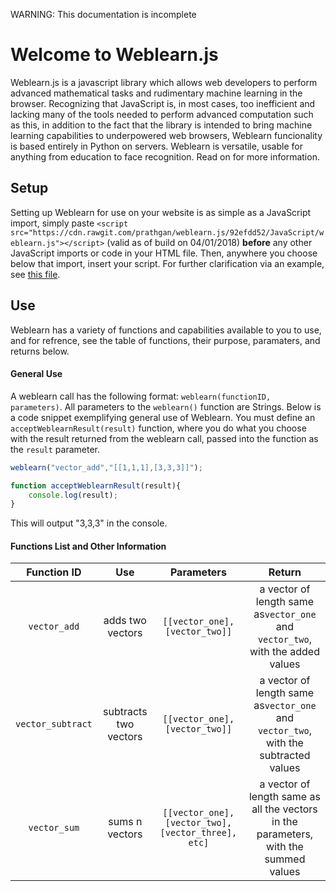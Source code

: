 WARNING: This documentation is incomplete
# Welcome to Weblearn.js
Weblearn.js is a javascript library which allows web developers to perform advanced mathematical
tasks and rudimentary machine learning in the browser. Recognizing that JavaScript is, in most cases,
too inefficient and lacking many of the tools needed to perform advanced computation such as this, in addition
to the fact that the library is intended to bring machine learning capabilities to underpowered
web browsers, Weblearn funcionality is based entirely in Python on servers. Weblearn is versatile, usable for
anything from education to face recognition. Read on for more information.

## Setup
Setting up Weblearn for use on your website is as simple as a JavaScript import, simply paste `<script src="https://cdn.rawgit.com/prathgan/weblearn.js/92efdd52/JavaScript/weblearn.js"></script>` (valid as of build on 04/01/2018) <b>before</b> any other JavaScript imports or code in your HTML file. Then, anywhere you choose
below that import, insert your script. For further clarification via an example, see <a href="https://github.com/prathgan/weblearn.js/Examples/computation.html">this file</a>.

## Use
Weblearn has a variety of functions and capabilities available to you to use, and for refrence, see the table of functions, their purpose,
paramaters, and returns below.
#### General Use
A weblearn call has the following format: `weblearn(functionID, parameters)`. All parameters to the `weblearn()` function
are Strings. Below is a code snippet exemplifying general use of Weblearn. You must define an `acceptWeblearnResult(result)` function, where you do what you choose with the result returned from the weblearn call, passed into the function as the `result` parameter.
```js
weblearn("vector_add","[[1,1,1],[3,3,3]]");

function acceptWeblearnResult(result){
    console.log(result);
}
```
This will output "3,3,3" in the console.
#### Functions List and Other Information

|    Function ID    |          Use          |                     Parameters                    |                                        Return                                        |
|:-----------------:|:---------------------:|:-------------------------------------------------:|:------------------------------------------------------------------------------------:|
| `vector_add`      | adds two vectors      | `[[vector_one],[vector_two]]`                     | a vector of length same as`vector_one` and `vector_two`, with the added values       |
| `vector_subtract` | subtracts two vectors | `[[vector_one],[vector_two]]`                     | a vector of length same as`vector_one` and `vector_two`, with the subtracted values  |
| `vector_sum`      | sums n vectors        | `[[vector_one],[vector_two],[vector_three], etc]` | a vector of length same as all the vectors in the parameters, with the summed values |